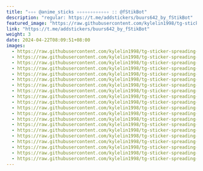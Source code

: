 ```yaml
---
title: "✧✧✧ @anime_sticks ✧✧✧✧✧✧✧✧✧✧✧✧ :: @fStikBot"
description: "regular: https://t.me/addstickers/buurs642_by_fStikBot"
featured_image: "https://raw.githubusercontent.com/kylelin1998/tg-sticker-spreading-worldwide-images/main/img/fa900bb0-5537-4200-b5c1-aa2bb84e2526.jpg"
link: "https://t.me/addstickers/buurs642_by_fStikBot"
weight: 3
date: 2024-04-22T08:09:51+08:00
images:
  - https://raw.githubusercontent.com/kylelin1998/tg-sticker-spreading-worldwide-images/main/img/fa900bb0-5537-4200-b5c1-aa2bb84e2526.jpg
  - https://raw.githubusercontent.com/kylelin1998/tg-sticker-spreading-worldwide-images/main/img/f6588703-be89-4f6b-95ee-ab3f09ecda18.jpg
  - https://raw.githubusercontent.com/kylelin1998/tg-sticker-spreading-worldwide-images/main/img/952f3957-bea1-488c-81a5-0791da9fa54a.jpg
  - https://raw.githubusercontent.com/kylelin1998/tg-sticker-spreading-worldwide-images/main/img/ec6b5572-a21f-4037-acb4-cccbecfdc431.jpg
  - https://raw.githubusercontent.com/kylelin1998/tg-sticker-spreading-worldwide-images/main/img/0023a596-b61a-4123-a040-2a4824e11bf0.jpg
  - https://raw.githubusercontent.com/kylelin1998/tg-sticker-spreading-worldwide-images/main/img/e6110060-2ba7-4cd5-931e-dd3b769eccc3.jpg
  - https://raw.githubusercontent.com/kylelin1998/tg-sticker-spreading-worldwide-images/main/img/a5176153-cc48-4f01-bc1b-a609e5571760.jpg
  - https://raw.githubusercontent.com/kylelin1998/tg-sticker-spreading-worldwide-images/main/img/bbd70118-7407-4a22-b6bc-3f2a16feb164.jpg
  - https://raw.githubusercontent.com/kylelin1998/tg-sticker-spreading-worldwide-images/main/img/ec63c88c-03f0-4dce-81fe-71a30605d4cd.jpg
  - https://raw.githubusercontent.com/kylelin1998/tg-sticker-spreading-worldwide-images/main/img/4ffec151-16b0-4430-8557-f71d133dc394.jpg
  - https://raw.githubusercontent.com/kylelin1998/tg-sticker-spreading-worldwide-images/main/img/2d710574-8e1b-45ae-8999-96deee8cd653.jpg
  - https://raw.githubusercontent.com/kylelin1998/tg-sticker-spreading-worldwide-images/main/img/b8cdb90b-ae07-4d5e-9f42-16d4960be425.jpg
  - https://raw.githubusercontent.com/kylelin1998/tg-sticker-spreading-worldwide-images/main/img/57597875-9d32-4886-8c66-d3a45a9b1b8a.jpg
  - https://raw.githubusercontent.com/kylelin1998/tg-sticker-spreading-worldwide-images/main/img/d17869ab-5ad8-4de9-9ce9-437900680cde.jpg
  - https://raw.githubusercontent.com/kylelin1998/tg-sticker-spreading-worldwide-images/main/img/c8db0815-5507-4f7e-a5dc-0268eaf5c9e9.jpg
  - https://raw.githubusercontent.com/kylelin1998/tg-sticker-spreading-worldwide-images/main/img/c2534886-04cf-4444-ab28-c1dd41174451.jpg
  - https://raw.githubusercontent.com/kylelin1998/tg-sticker-spreading-worldwide-images/main/img/cd1073ea-6fd4-41f3-bfda-c1b2bd2dba9c.jpg
  - https://raw.githubusercontent.com/kylelin1998/tg-sticker-spreading-worldwide-images/main/img/3abe24e1-659d-47dc-92cb-dd10148ffd85.jpg
  - https://raw.githubusercontent.com/kylelin1998/tg-sticker-spreading-worldwide-images/main/img/9d658c64-b10b-4309-bb5c-614e61675345.jpg
  - https://raw.githubusercontent.com/kylelin1998/tg-sticker-spreading-worldwide-images/main/img/e747e9fa-5f39-4195-bb7e-e40ad99f2c12.jpg
---
```

